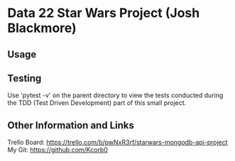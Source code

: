 # Data 22 Star Wars Project (Josh Blackmore)


## Usage


## Testing
Use 'pytest -v' on the parent directory to view the tests conducted during the TDD (Test Driven Development)
part of this small project.


## Other Information and Links
Trello Board: https://trello.com/b/pwNxR3rf/starwars-mongodb-api-project
My Git: https://github.com/Kcorb0